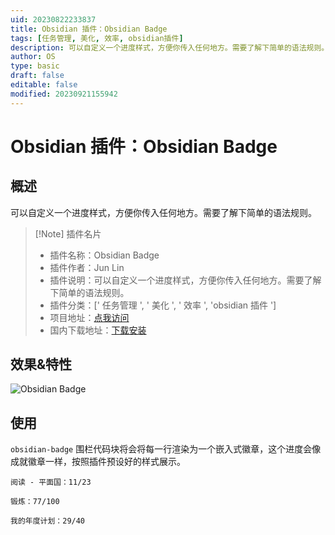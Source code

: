 ```yaml
---
uid: 20230822233837
title: Obsidian 插件：Obsidian Badge
tags: [任务管理, 美化, 效率, obsidian插件]
description: 可以自定义一个进度样式，方便你传入任何地方。需要了解下简单的语法规则。
author: OS
type: basic
draft: false
editable: false
modified: 20230921155942
---
```


# Obsidian 插件：Obsidian Badge

## 概述

可以自定义一个进度样式，方便你传入任何地方。需要了解下简单的语法规则。

> [!Note] 插件名片
> - 插件名称：Obsidian Badge
> - 插件作者：Jun Lin
> - 插件说明：可以自定义一个进度样式，方便你传入任何地方。需要了解下简单的语法规则。
> - 插件分类：[' 任务管理 ', ' 美化 ', ' 效率 ', 'obsidian 插件 ']
> - 项目地址：[点我访问](https://github.com/linjunpop/obsidian-badge)
> - 国内下载地址：[下载安装](https://pkmer.cn/products/plugin/pluginMarket/?obsidian-badge)

## 效果&特性

![Obsidian Badge](https://cdn.pkmer.cn/covers/obsidian-badge.PNG!pkmer)

## 使用

`obsidian-badge` 围栏代码块将会将每一行渲染为一个嵌入式徽章，这个进度会像成就徽章一样，按照插件预设好的样式展示。

```obsidian-badge
阅读 - 平面国：11/23

锻炼：77/100
```

```obsidian-badge
我的年度计划：29/40
```